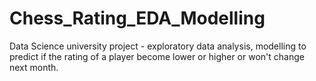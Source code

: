 # Chess_Rating_EDA_Modelling
Data Science university project - exploratory data analysis, modelling to predict if the rating of a player become lower or higher or won't change next month.
